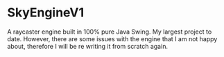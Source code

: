 # SkyEngineV1
A raycaster engine built in 100% pure Java Swing. My largest project to date. However, there are some issues with the engine that I am not happy about, therefore I will be re writing it from scratch again.
